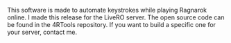 This software is made to automate keystrokes while playing Ragnarok online. I made this release for the LiveRO server.
The open source code can be found in the 4RTools repository. If you want to build a specific one for your server, contact me.
